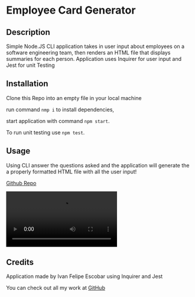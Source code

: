 # Employee Card Generator

## Description

Simple Node.JS CLI application takes in user input about employees on a software engineering team, then renders an HTML file that displays summaries for each person. Application uses Inquirer for user input and Jest for unit Testing

## Installation

Clone this Repo into an empty file in your local machine 

run command  `nmp i` to install dependencies, 

start application with command `npm start`. 

To run unit testing use `npm test`.


## Usage

Using CLI answer the questions asked and the application will generate the a properly formatted HTML file with all the user input!

[Github Repo](https://github.com/IvanFelipeEscobar/Employee-Card-Generator)

![Application Video](./walkthru.webm)

## Credits

Application made by Ivan Felipe Escobar using Inquirer and Jest

You can check out all my work at [GitHub](https://github.com/IvanFelipeEscobar)
